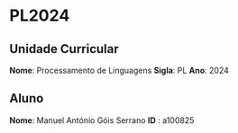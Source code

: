 # PL2024

## Unidade Curricular

**Nome**: Processamento de Linguagens
**Sigla**: PL
**Ano**: 2024

## Aluno

**Nome**: Manuel António Góis Serrano
**ID** : a100825
